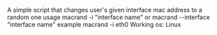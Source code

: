 A simple script that changes user's given interface mac address to a random one
usage macrand -i "interface name" or macrand --interface "interface name"
example macrand -i eth0
Working os: Linux
